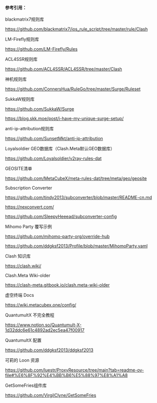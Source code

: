 #### 参考引用：



blackmatrix7规则库

https://github.com/blackmatrix7/ios_rule_script/tree/master/rule/Clash



LM-Firefly规则库

https://github.com/LM-Firefly/Rules



ACL4SSR规则库

https://github.com/ACL4SSR/ACL4SSR/tree/master/Clash



神机规则库

https://github.com/ConnersHua/RuleGo/tree/master/Surge/Ruleset



SukkaW规则库

https://github.com/SukkaW/Surge

https://blog.skk.moe/post/i-have-my-unique-surge-setup/



anti-ip-attribution规则库

https://github.com/SunsetMkt/anti-ip-attribution



Loyalsoldier GEO数据库（Clash.Meta默认GEO数据库）

https://github.com/Loyalsoldier/v2ray-rules-dat




GEOSITE清单

https://github.com/MetaCubeX/meta-rules-dat/tree/meta/geo/geosite



Subscription Converter

https://github.com/tindy2013/subconverter/blob/master/README-cn.md

https://nexconvert.com/

https://github.com/SleepyHeeead/subconverter-config



Mihomo Party 覆写示例

https://github.com/mihomo-party-org/override-hub

https://github.com/ddgksf2013/Profile/blob/master/MihomoParty.yaml



Clash 知识库

https://clash.wiki/



Clash.Meta Wiki-older

https://clash-meta.gitbook.io/clash.meta-wiki-older



虚空终端 Docs

https://wiki.metacubex.one/config/



QuantumultX 不完全教程

https://www.notion.so/Quantumult-X-1d32ddc6e61c4892ad2ec5ea47f00917



QuantumultX 配置

https://github.com/ddgksf2013/ddgksf2013



可莉的 Loon 资源

https://github.com/luestr/ProxyResource/tree/main?tab=readme-ov-file#%E6%8F%92%E4%BB%B6%E5%88%97%E8%A1%A8



GetSomeFries组件库

https://github.com/VirgilClyne/GetSomeFries
